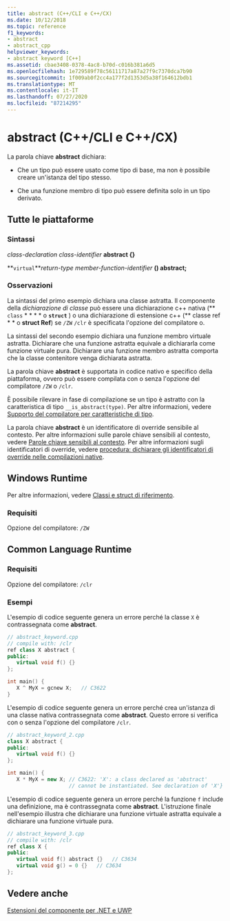 ```yaml
---
title: abstract (C++/CLI e C++/CX)
ms.date: 10/12/2018
ms.topic: reference
f1_keywords:
- abstract
- abstract_cpp
helpviewer_keywords:
- abstract keyword [C++]
ms.assetid: cbae3408-0378-4ac8-b70d-c016b381a6d5
ms.openlocfilehash: 1e729589f78c56111717a87a27f9c7370dca7b90
ms.sourcegitcommit: 1f009ab0f2cc4a177f2d1353d5a38f164612bdb1
ms.translationtype: MT
ms.contentlocale: it-IT
ms.lasthandoff: 07/27/2020
ms.locfileid: "87214295"
---
```

# <a name="abstract--ccli-and-ccx"></a>abstract (C++/CLI e C++/CX)

La parola chiave **abstract** dichiara:

- Che un tipo può essere usato come tipo di base, ma non è possibile creare un'istanza del tipo stesso.

- Che una funzione membro di tipo può essere definita solo in un tipo derivato.

## <a name="all-platforms"></a>Tutte le piattaforme

### <a name="syntax"></a>Sintassi

*class-declaration* *class-identifier* **abstract {}**

**`virtual`***return-type* *member-function-identifier* **() abstract;**

### <a name="remarks"></a>Osservazioni

La sintassi del primo esempio dichiara una classe astratta. Il componente della *dichiarazione di classe* può essere una dichiarazione c++ nativa (** `class` * * * * o **`struct`** ) o una dichiarazione di estensione c++ (** classe ref * * o **struct Ref**) se `/ZW` `/clr` è specificata l'opzione del compilatore o.

La sintassi del secondo esempio dichiara una funzione membro virtuale astratta. Dichiarare che una funzione astratta equivale a dichiararla come funzione virtuale pura. Dichiarare una funzione membro astratta comporta che la classe contenitore venga dichiarata astratta.

La parola chiave **abstract** è supportata in codice nativo e specifico della piattaforma, ovvero può essere compilata con o senza l'opzione del compilatore `/ZW` o `/clr`.

È possibile rilevare in fase di compilazione se un tipo è astratto con la caratteristica di tipo `__is_abstract(type)`. Per altre informazioni, vedere [Supporto del compilatore per caratteristiche di tipo](compiler-support-for-type-traits-cpp-component-extensions.md).

La parola chiave **abstract** è un identificatore di override sensibile al contesto. Per altre informazioni sulle parole chiave sensibili al contesto, vedere [Parole chiave sensibili al contesto](context-sensitive-keywords-cpp-component-extensions.md). Per altre informazioni sugli identificatori di override, vedere [procedura: dichiarare gli identificatori di override nelle compilazioni native](../dotnet/how-to-declare-override-specifiers-in-native-compilations-cpp-cli.md).

## <a name="windows-runtime"></a>Windows Runtime

Per altre informazioni, vedere [Classi e struct di riferimento](../cppcx/ref-classes-and-structs-c-cx.md).

### <a name="requirements"></a>Requisiti

Opzione del compilatore: `/ZW`

## <a name="common-language-runtime"></a>Common Language Runtime

### <a name="requirements"></a>Requisiti

Opzione del compilatore: `/clr`

### <a name="examples"></a>Esempi

L'esempio di codice seguente genera un errore perché la classe `X` è contrassegnata come **abstract**.

```cpp
// abstract_keyword.cpp
// compile with: /clr
ref class X abstract {
public:
   virtual void f() {}
};

int main() {
   X ^ MyX = gcnew X;   // C3622
}
```

L'esempio di codice seguente genera un errore perché crea un'istanza di una classe nativa contrassegnata come **abstract**. Questo errore si verifica con o senza l'opzione del compilatore `/clr`.

```cpp
// abstract_keyword_2.cpp
class X abstract {
public:
   virtual void f() {}
};

int main() {
   X * MyX = new X; // C3622: 'X': a class declared as 'abstract'
                    // cannot be instantiated. See declaration of 'X'}
```

L'esempio di codice seguente genera un errore perché la funzione `f` include una definizione, ma è contrassegnata come **abstract**. L'istruzione finale nell'esempio illustra che dichiarare una funzione virtuale astratta equivale a dichiarare una funzione virtuale pura.

```cpp
// abstract_keyword_3.cpp
// compile with: /clr
ref class X {
public:
   virtual void f() abstract {}   // C3634
   virtual void g() = 0 {}   // C3634
};
```

## <a name="see-also"></a>Vedere anche

[Estensioni del componente per .NET e UWP](component-extensions-for-runtime-platforms.md)
